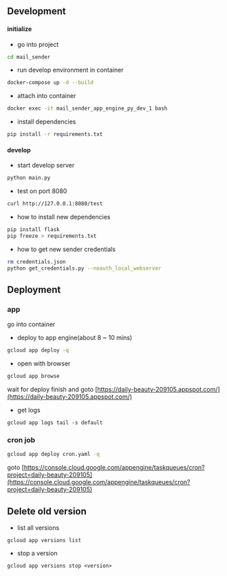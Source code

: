 ## Development

#### initialize

- go into project

```bash
cd mail_sender
```

- run develop environment in container

```bash
docker-compose up -d --build
```

- attach into container

```bash
docker exec -it mail_sender_app_engine_py_dev_1 bash
```

- install dependencies

```bash
pip install -r requirements.txt
```

#### develop

- start develop server

```bash
python main.py
```

- test on port 8080
```bash
curl http://127.0.0.1:8080/test
```

- how to install new dependencies

```bash
pip install flask
pip freeze > requirements.txt
```

- how to get new sender credentials

```bash
rm credentials.json
python get_credentials.py --noauth_local_webserver
```

## Deployment

### app

go into container

- deploy to app engine(about 8 ~ 10 mins)

```bash
gcloud app deploy -q
```

- open with browser

```bash
gcloud app browse
```

wait for deploy finish and goto [https://daily-beauty-209105.appspot.com/](https://daily-beauty-209105.appspot.com/)

- get logs

```
gcloud app logs tail -s default
```

### cron job

```bash
gcloud app deploy cron.yaml -q
```

goto [https://console.cloud.google.com/appengine/taskqueues/cron?project=daily-beauty-209105](https://console.cloud.google.com/appengine/taskqueues/cron?project=daily-beauty-209105)

## Delete old version

- list all versions

```
gcloud app versions list
```

- stop a version
```
gcloud app versions stop <version>
```


